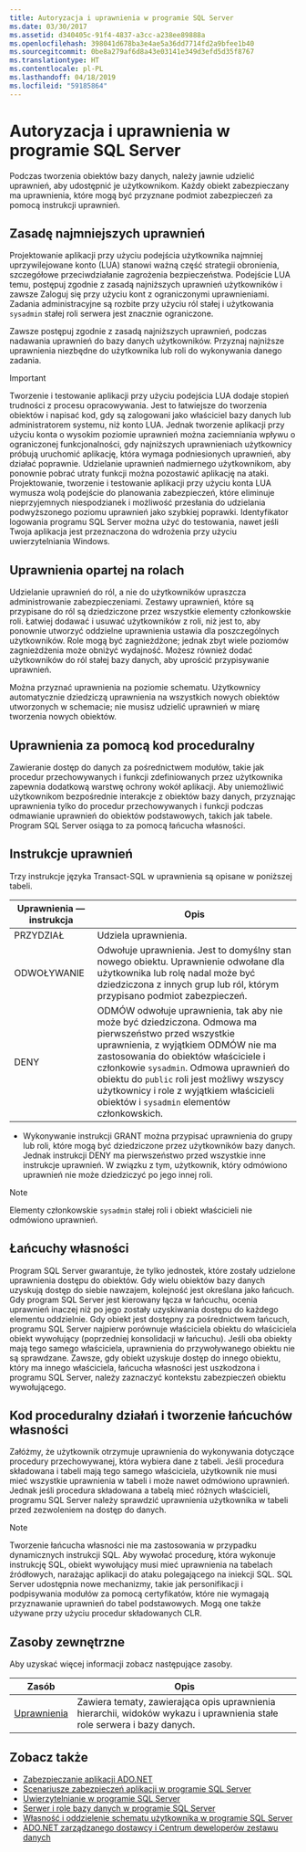 ```yaml
---
title: Autoryzacja i uprawnienia w programie SQL Server
ms.date: 03/30/2017
ms.assetid: d340405c-91f4-4837-a3cc-a238ee89888a
ms.openlocfilehash: 398041d678ba3e4ae5a36dd7714fd2a9bfee1b40
ms.sourcegitcommit: 0be8a279af6d8a43e03141e349d3efd5d35f8767
ms.translationtype: HT
ms.contentlocale: pl-PL
ms.lasthandoff: 04/18/2019
ms.locfileid: "59185864"
---
```

# <a name="authorization-and-permissions-in-sql-server"></a>Autoryzacja i uprawnienia w programie SQL Server
Podczas tworzenia obiektów bazy danych, należy jawnie udzielić uprawnień, aby udostępnić je użytkownikom. Każdy obiekt zabezpieczany ma uprawnienia, które mogą być przyznane podmiot zabezpieczeń za pomocą instrukcji uprawnień.  
  
## <a name="the-principle-of-least-privilege"></a>Zasadę najmniejszych uprawnień  
 Projektowanie aplikacji przy użyciu podejścia użytkownika najmniej uprzywilejowane konto (LUA) stanowi ważną część strategii obronienia, szczegółowe przeciwdziałanie zagrożenia bezpieczeństwa. Podejście LUA temu, postępuj zgodnie z zasadą najniższych uprawnień użytkowników i zawsze Zaloguj się przy użyciu kont z ograniczonymi uprawnieniami. Zadania administracyjne są rozbite przy użyciu ról stałej i użytkowania `sysadmin` stałej roli serwera jest znacznie ograniczone.  
  
 Zawsze postępuj zgodnie z zasadą najniższych uprawnień, podczas nadawania uprawnień do bazy danych użytkowników. Przyznaj najniższe uprawnienia niezbędne do użytkownika lub roli do wykonywania danego zadania.  
  
> [!IMPORTANT]
>  Tworzenie i testowanie aplikacji przy użyciu podejścia LUA dodaje stopień trudności z procesu opracowywania. Jest to łatwiejsze do tworzenia obiektów i napisać kod, gdy są zalogowani jako właściciel bazy danych lub administratorem systemu, niż konto LUA. Jednak tworzenie aplikacji przy użyciu konta o wysokim poziomie uprawnień można zaciemniania wpływu o ograniczonej funkcjonalności, gdy najniższych uprawnieniach użytkownicy próbują uruchomić aplikację, która wymaga podniesionych uprawnień, aby działać poprawnie. Udzielanie uprawnień nadmiernego użytkownikom, aby ponownie pobrać utraty funkcji można pozostawić aplikację na ataki. Projektowanie, tworzenie i testowanie aplikacji przy użyciu konta LUA wymusza wolą podejście do planowania zabezpieczeń, które eliminuje nieprzyjemnych niespodzianek i możliwość przesłania do udzielania podwyższonego poziomu uprawnień jako szybkiej poprawki. Identyfikator logowania programu SQL Server można użyć do testowania, nawet jeśli Twoja aplikacja jest przeznaczona do wdrożenia przy użyciu uwierzytelniania Windows.  
  
## <a name="role-based-permissions"></a>Uprawnienia opartej na rolach  
 Udzielanie uprawnień do ról, a nie do użytkowników upraszcza administrowanie zabezpieczeniami. Zestawy uprawnień, które są przypisane do ról są dziedziczone przez wszystkie elementy członkowskie roli. Łatwiej dodawać i usuwać użytkowników z roli, niż jest to, aby ponownie utworzyć oddzielne uprawnienia ustawia dla poszczególnych użytkowników. Role mogą być zagnieżdżone; jednak zbyt wiele poziomów zagnieżdżenia może obniżyć wydajność. Możesz również dodać użytkowników do ról stałej bazy danych, aby uprościć przypisywanie uprawnień.  
  
 Można przyznać uprawnienia na poziomie schematu. Użytkownicy automatycznie dziedziczą uprawnienia na wszystkich nowych obiektów utworzonych w schemacie; nie musisz udzielić uprawnień w miarę tworzenia nowych obiektów.  
  
## <a name="permissions-through-procedural-code"></a>Uprawnienia za pomocą kod proceduralny  
 Zawieranie dostęp do danych za pośrednictwem modułów, takie jak procedur przechowywanych i funkcji zdefiniowanych przez użytkownika zapewnia dodatkową warstwę ochrony wokół aplikacji. Aby uniemożliwić użytkownikom bezpośrednie interakcje z obiektów bazy danych, przyznając uprawnienia tylko do procedur przechowywanych i funkcji podczas odmawianie uprawnień do obiektów podstawowych, takich jak tabele. Program SQL Server osiąga to za pomocą łańcucha własności.  
  
## <a name="permission-statements"></a>Instrukcje uprawnień  
 Trzy instrukcje języka Transact-SQL w uprawnienia są opisane w poniższej tabeli.  
  
|Uprawnienia — instrukcja|Opis|  
|--------------------------|-----------------|  
|PRZYDZIAŁ|Udziela uprawnienia.|  
|ODWOŁYWANIE|Odwołuje uprawnienia. Jest to domyślny stan nowego obiektu. Uprawnienie odwołane dla użytkownika lub rolę nadal może być dziedziczona z innych grup lub ról, którym przypisano podmiot zabezpieczeń.|  
|DENY|ODMÓW odwołuje uprawnienia, tak aby nie może być dziedziczona. Odmowa ma pierwszeństwo przed wszystkie uprawnienia, z wyjątkiem ODMÓW nie ma zastosowania do obiektów właściciele i członkowie `sysadmin`. Odmowa uprawnień do obiektu do `public` roli jest możliwy wszyscy użytkownicy i role z wyjątkiem właścicieli obiektów i `sysadmin` elementów członkowskich.|  
  
-   Wykonywanie instrukcji GRANT można przypisać uprawnienia do grupy lub roli, które mogą być dziedziczone przez użytkowników bazy danych. Jednak instrukcji DENY ma pierwszeństwo przed wszystkie inne instrukcje uprawnień. W związku z tym, użytkownik, który odmówiono uprawnień nie może dziedziczyć po jego innej roli.  
  
> [!NOTE]
>  Elementy członkowskie `sysadmin` stałej roli i obiekt właścicieli nie odmówiono uprawnień.  
  
## <a name="ownership-chains"></a>Łańcuchy własności  
 Program SQL Server gwarantuje, że tylko jednostek, które zostały udzielone uprawnienia dostępu do obiektów. Gdy wielu obiektów bazy danych uzyskują dostęp do siebie nawzajem, kolejność jest określana jako łańcuch. Gdy program SQL Server jest kierowany łącza w łańcuchu, ocenia uprawnień inaczej niż po jego zostały uzyskiwania dostępu do każdego elementu oddzielnie. Gdy obiekt jest dostępny za pośrednictwem łańcuch, programu SQL Server najpierw porównuje właściciela obiektu do właściciela obiekt wywołujący (poprzedniej konsolidacji w łańcuchu). Jeśli oba obiekty mają tego samego właściciela, uprawnienia do przywoływanego obiektu nie są sprawdzane. Zawsze, gdy obiekt uzyskuje dostęp do innego obiektu, który ma innego właściciela, łańcucha własności jest uszkodzona i programu SQL Server, należy zaznaczyć kontekstu zabezpieczeń obiektu wywołującego.  
  
## <a name="procedural-code-and-ownership-chaining"></a>Kod proceduralny działań i tworzenie łańcuchów własności  
 Załóżmy, że użytkownik otrzymuje uprawnienia do wykonywania dotyczące procedury przechowywanej, która wybiera dane z tabeli. Jeśli procedura składowana i tabeli mają tego samego właściciela, użytkownik nie musi mieć wszystkie uprawnienia w tabeli i może nawet odmówiono uprawnień. Jednak jeśli procedura składowana a tabelą mieć różnych właścicieli, programu SQL Server należy sprawdzić uprawnienia użytkownika w tabeli przed zezwoleniem na dostęp do danych.  
  
> [!NOTE]
>  Tworzenie łańcucha własności nie ma zastosowania w przypadku dynamicznych instrukcji SQL. Aby wywołać procedurę, która wykonuje instrukcję SQL, obiekt wywołujący musi mieć uprawnienia na tabelach źródłowych, narażając aplikacji do ataku polegającego na iniekcji SQL. SQL Server udostępnia nowe mechanizmy, takie jak personifikacji i podpisywania modułów za pomocą certyfikatów, które nie wymagają przyznawanie uprawnień do tabel podstawowych. Mogą one także używane przy użyciu procedur składowanych CLR.  
  
## <a name="external-resources"></a>Zasoby zewnętrzne  
 Aby uzyskać więcej informacji zobacz następujące zasoby.  
  
|Zasób|Opis|  
|--------------|-----------------|  
|[Uprawnienia](/sql/relational-databases/security/permissions-database-engine)|Zawiera tematy, zawierająca opis uprawnienia hierarchii, widoków wykazu i uprawnienia stałe role serwera i bazy danych.|
  
## <a name="see-also"></a>Zobacz także

- [Zabezpieczanie aplikacji ADO.NET](../../../../../docs/framework/data/adonet/securing-ado-net-applications.md)
- [Scenariusze zabezpieczeń aplikacji w programie SQL Server](../../../../../docs/framework/data/adonet/sql/application-security-scenarios-in-sql-server.md)
- [Uwierzytelnianie w programie SQL Server](../../../../../docs/framework/data/adonet/sql/authentication-in-sql-server.md)
- [Serwer i role bazy danych w programie SQL Server](../../../../../docs/framework/data/adonet/sql/server-and-database-roles-in-sql-server.md)
- [Własność i oddzielenie schematu użytkownika w programie SQL Server](../../../../../docs/framework/data/adonet/sql/ownership-and-user-schema-separation-in-sql-server.md)
- [ADO.NET zarządzanego dostawcy i Centrum deweloperów zestawu danych](https://go.microsoft.com/fwlink/?LinkId=217917)
